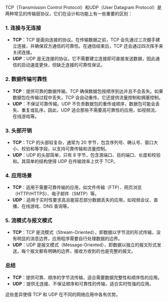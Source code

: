 TCP（Transmission Control Protocol）和UDP（User Datagram Protocol）是两种常见的传输层协议，它们在设计和功能上有一些重要的区别：

### 1. 连接与无连接
- **TCP**：TCP 是面向连接的协议。在传输数据之前，TCP 会先通过三次握手建立连接，并确保双方通信的可靠性。在通信结束后，TCP 还会通过四次挥手来关闭连接。
- **UDP**：UDP 是无连接的协议。它不需要建立连接即可直接发送数据，因此通信的启动速度更快，但缺乏连接的可靠性保证。

### 2. 数据传输可靠性
- **TCP**：提供可靠的数据传输。TCP 确保数据包按顺序到达并且不会丢失。如果数据包在传输过程中丢失，TCP 会自动重传。它还提供流量控制和拥塞控制。
- **UDP**：不保证可靠传输。UDP 不负责数据包的重传或顺序，数据包可能会丢失、重复或乱序。因此，UDP 适合那些不需要高可靠性的应用，如视频流、在线游戏等。

### 3. 头部开销
- **TCP**：TCP 的头部较复杂，通常为 20 字节，包含序列号、确认号、窗口大小、校验和等字段，以支持可靠传输和流量控制。
- **UDP**：UDP 的头部简单，只有 8 字节，包含源端口、目的端口、长度和校验和。其简单的结构使得 UDP 在传输效率上优于 TCP。

### 4. 应用场景
- **TCP**：适用于需要可靠传输的应用，如文件传输（FTP）、网页浏览（HTTP/HTTPS）、电子邮件（SMTP）等。
- **UDP**：适用于实时性要求高且能容忍部分数据丢失的应用，如视频会议、直播、在线游戏、DNS 查询等。

### 5. 流模式与报文模式
- **TCP**：TCP 是流模式（Stream-Oriented），即数据以字节流的形式传输，没有明显的消息边界，应用程序需要自行处理数据的边界。
- **UDP**：UDP 是报文模式（Message-Oriented），即数据以独立的报文形式发送，每个报文都有明确的边界，接收方收到的也是完整的报文。

### 总结
- **TCP**：提供可靠、顺序的字节流传输，适合需要数据完整性和顺序性的应用。
- **UDP**：提供无连接、不保证顺序和可靠性的传输，适合实时性强的应用。

这些差异使得 TCP 和 UDP 在不同的网络应用中各有优势。